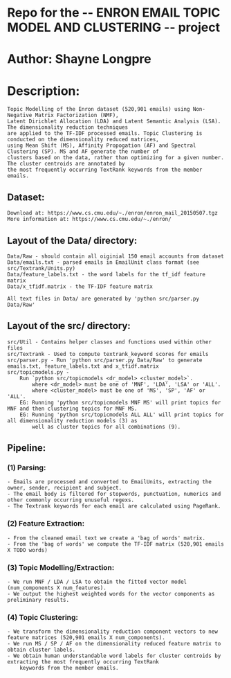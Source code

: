 # Repo for the -- ENRON EMAIL TOPIC MODEL AND CLUSTERING -- project
# Author: Shayne Longpre
# Description: 

	Topic Modelling of the Enron dataset (520,901 emails) using Non-Negative Matrix Factorization (NMF), 
	Latent Dirichlet Allocation (LDA) and Latent Semantic Analysis (LSA). The dimensionality reduction techniques
	are applied to the TF-IDF processed emails. Topic Clustering is conducted on the dimensionality reduced matrices,
	using Mean Shift (MS), Affinity Propogation (AF) and Spectral Clustering (SP). MS and AF generate the number of
	clusters based on the data, rather than optimizing for a given number. The cluster centroids are annotated by
	the most frequently occurring TextRank keywords from the member emails.

## Dataset: 

	Download at: https://www.cs.cmu.edu/~./enron/enron_mail_20150507.tgz
	More information at: https://www.cs.cmu.edu/~./enron/

## Layout of the Data/ directory:
	
	Data/Raw - should contain all oiginial 150 email accounts from dataset
	Data/emails.txt - parsed emails in EmailUnit class format (see src/Textrank/Units.py)
	Data/feature_labels.txt - the word labels for the tf_idf feature matrix 
	Data/x_tfidf.matrix - the TF-IDF feature matrix 

	All text files in Data/ are generated by 'python src/parser.py Data/Raw'

## Layout of the src/ directory:

	src/Util - Contains helper classes and functions used within other files
	src/Textrank - Used to compute textrank_keyword scores for emails
	src/parser.py - Run 'python src/parser.py Data/Raw' to generate emails.txt, feature_labels.txt and x_tfidf.matrix
	src/topicmodels.py -
		Run `python src/topicmodels <dr_model> <cluster_model>`.
			where <dr_model> must be one of 'MNF', 'LDA', 'LSA' or 'ALL'.
			where <cluster_model> must be one of 'MS', 'SP', 'AF' or 'ALL'.
		EG: Running 'python src/topicmodels MNF MS' will print topics for MNF and then clustering topics for MNF MS.
		EG: Running 'python src/topicmodels ALL ALL' will print topics for all dimensionality reduction models (3) as 
			well as cluster topics for all combinations (9).

## Pipeline:

### (1) Parsing:
	
	- Emails are processed and converted to EmailUnits, extracting the owner, sender, recipient and subject.
	- The email body is filtered for stopwords, punctuation, numerics and other commonly occurring unuseful regexs.
	- The Textrank keywords for each email are calculated using PageRank.

### (2) Feature Extraction:

	- From the cleaned email text we create a 'bag of words' matrix.
	- From the 'bag of words' we compute the TF-IDF matrix (520,901 emails X TODO words)

### (3) Topic Modelling/Extraction:

	- We run MNF / LDA / LSA to obtain the fitted vector model (num_components X num_features).
	- We output the highest weighted words for the vector components as preliminary results.

### (4) Topic Clustering:

	- We transform the dimensionality reduction component vectors to new feature matrices (520,901 emails X num_components).
	- We run MS / SP / AF on the dimensionality reduced feature matrix to obtain cluster labels.
	- We obtain human understandable word labels for cluster centroids by extracting the most frequently occurring TextRank 
		keywords from the member emails.
